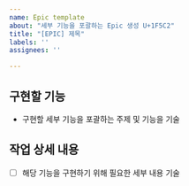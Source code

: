 ```yaml
---
name: Epic template
about: "세부 기능을 포괄하는 Epic 생성 U+1F5C2"
title: "[EPIC] 제목"
labels: ''
assignees: ''

---
```


## 구현할 기능
- 구현할 세부 기능을 포괄하는 주제 및 기능을 기술

## 작업 상세 내용
- [ ] 해당 기능을 구현하기 위해 필요한 세부 내용 기술

